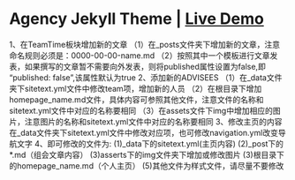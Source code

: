 # Agency Jekyll Theme | [Live Demo](https://raviriley.github.io/agency-jekyll-theme-starter/)

1、在TeamTime板块增加新的文章
    （1）在_posts文件夹下增加新的文章，注意命名规则必须是：0000-00-00-name.md
    （2）按照其中一个模板进行文章发表，如果撰写的文章暂不需要向外发表，则将published属性设置为false,即 “published: false”,该属性默认为true
2、添加新的ADVISEES
    （1）在_data文件夹下sitetext.yml文件中修改team项，增加新的人员
    （2）在根目录下增加homepage_name.md文件，具体内容可参照其他文件，注意文件的名称和sitetext.yml文件中对应的名称要相同
    （3）在assets文件下img中增加相应的图片，注意图片的名称和sitetext.yml文件中对应的名称要相同
3、修改主页的内容
    在_data文件夹下sitetext.yml文件中修改对应项，也可修改navigation.yml改变导航文字
4、即可修改的文件为:
    (1)_data下的sitetext.yml(主页内容)
    (2)_post下的*.md（组会文章内容）
    (3)asserts下的img文件夹下增加或修改图片
    (3)根目录下的homepage_name.md（个人主页）
    (5)其他文件为样式文件，请尽量不要修改